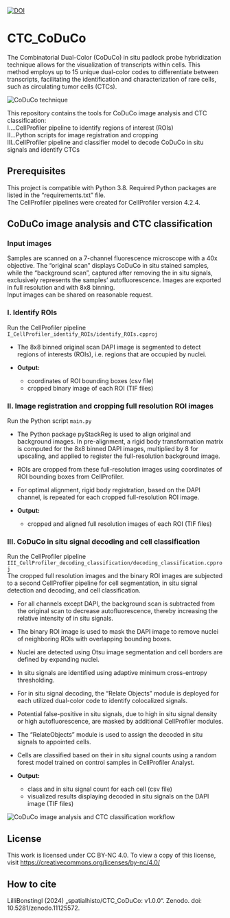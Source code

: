 [![DOI](https://zenodo.org/badge/797158336.svg)](https://zenodo.org/doi/10.5281/zenodo.11125571)

# CTC_CoDuCo  

The Combinatorial Dual-Color (CoDuCo) in situ padlock probe hybridization technique allows for the visualization of transcripts within cells. This method employs up to 15 unique dual-color codes to differentiate between transcripts, facilitating the identification and characterization of rare cells, such as circulating tumor cells (CTCs). 

![CoDuCo technique](images/CoDuCo_300DPI.png)  

This repository contains the tools for CoDuCo image analysis and CTC classification:  
I....CellProfiler pipeline to identify regions of interest (ROIs)  
II...Python scripts for image registration and cropping  
III..CellProfiler pipeline and classifier model to decode CoDuCo in situ signals and identify CTCs  


## Prerequisites  

This project is compatible with Python 3.8. Required Python packages are listed in the “requirements.txt” file.  
The CellProfiler pipelines were created for CellProfiler version 4.2.4.  

## CoDuCo image analysis and CTC classification
### Input images  
Samples are scanned on a 7-channel fluorescence microscope with a 40x objective.  The “original scan” displays CoDuCo in situ stained samples, while the “background scan”, captured after removing the in situ signals, exclusively represents the samples’ autofluorescence. Images are exported in full resolution and with 8x8 binning.   
Input images can be shared on reasonable request.

### I. Identify ROIs
Run the CellProfiler pipeline `I_CellProfiler_identify_ROIs/identify_ROIs.cpproj`  
- The 8x8 binned original scan DAPI image is segmented to detect regions of interests (ROIs), i.e. regions that are occupied by nuclei.  

- **Output:**
  - coordinates of ROI bounding boxes (csv file)
  - cropped binary image of each ROI (TIF files)

### II. Image registration and cropping full resolution ROI images
Run the Python script `main.py`  
- The Python package pyStackReg is used to align original and background images. In pre-alignment, a rigid body transformation matrix is computed for the 8x8 binned DAPI images, multiplied by 8 for upscaling, and applied to register the full-resolution background image.
- ROIs are cropped from these full-resolution images using coordinates of ROI bounding boxes from CellProfiler. 
- For optimal alignment, rigid body registration, based on the DAPI channel, is repeated for each cropped full-resolution ROI image.

- **Output:**
  - cropped and aligned full resolution images of each ROI (TIF files)

### III. CoDuCo in situ signal decoding and cell classification 
Run the CellProfiler pipeline `III_CellProfiler_decoding_classification/decoding_classification.cpproj`    
The cropped full resolution images and the binary ROI images are subjected to a second CellProfiler pipeline for cell segmentation, in situ signal detection and decoding, and cell classification. 
- For all channels except DAPI, the background scan is subtracted from the original scan to decrease autofluorescence, thereby increasing the relative intensity of in situ signals. 
- The binary ROI image is used to mask the DAPI image to remove nuclei of neighboring ROIs with overlapping bounding boxes. 
- Nuclei are detected using Otsu image segmentation and cell borders are defined by expanding nuclei.	
- In situ signals are identified using adaptive minimum cross-entropy thresholding. 	
- For in situ signal decoding, the “Relate Objects” module is deployed for each utilized dual-color code to identify colocalized signals. 	
- Potential false-positive in situ signals, due to high in situ signal density or high autofluorescence, are masked by additional CellProfiler modules.	
- The “RelateObjects” module is used to assign the decoded in situ signals to appointed cells. 	
- Cells are classified based on their in situ signal counts using a random forest model trained on control samples in CellProfiler Analyst.	   
  
- **Output:**
  - class and in situ signal count for each cell (csv file)
  - visualized results displaying decoded in situ signals on the DAPI image (TIF files)

![CoDuCo image analysis and CTC classification workflow](images/github_workflow_300DPI.png)

## License
This work is licensed under CC BY-NC 4.0. To view a copy of this license, visit https://creativecommons.org/licenses/by-nc/4.0/

## How to cite
LilliBonstingl (2024) „spatialhisto/CTC_CoDuCo: v1.0.0“. Zenodo. doi: 10.5281/zenodo.11125572.

